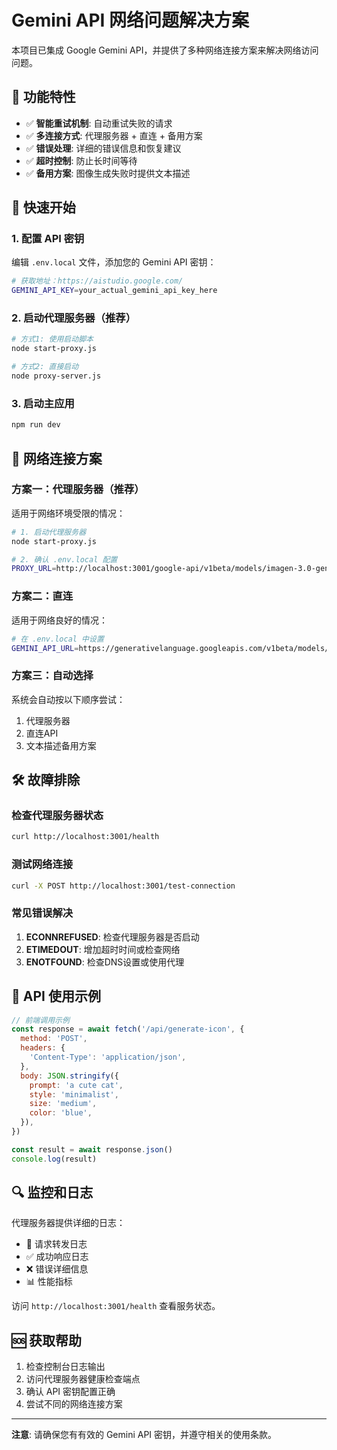 # Gemini API 网络问题解决方案

本项目已集成 Google Gemini API，并提供了多种网络连接方案来解决网络访问问题。

## 🌟 功能特性

- ✅ **智能重试机制**: 自动重试失败的请求
- ✅ **多连接方式**: 代理服务器 + 直连 + 备用方案
- ✅ **错误处理**: 详细的错误信息和恢复建议
- ✅ **超时控制**: 防止长时间等待
- ✅ **备用方案**: 图像生成失败时提供文本描述

## 🚀 快速开始

### 1. 配置 API 密钥

编辑 `.env.local` 文件，添加您的 Gemini API 密钥：

```bash
# 获取地址：https://aistudio.google.com/
GEMINI_API_KEY=your_actual_gemini_api_key_here
```

### 2. 启动代理服务器（推荐）

```bash
# 方式1: 使用启动脚本
node start-proxy.js

# 方式2: 直接启动
node proxy-server.js
```

### 3. 启动主应用

```bash
npm run dev
```

## 🔧 网络连接方案

### 方案一：代理服务器（推荐）

适用于网络环境受限的情况：

```bash
# 1. 启动代理服务器
node start-proxy.js

# 2. 确认 .env.local 配置
PROXY_URL=http://localhost:3001/google-api/v1beta/models/imagen-3.0-generate-001:generateImage
```

### 方案二：直连

适用于网络良好的情况：

```bash
# 在 .env.local 中设置
GEMINI_API_URL=https://generativelanguage.googleapis.com/v1beta/models/imagen-3.0-generate-001:generateImage
```

### 方案三：自动选择

系统会自动按以下顺序尝试：

1. 代理服务器
2. 直连API
3. 文本描述备用方案

## 🛠️ 故障排除

### 检查代理服务器状态

```bash
curl http://localhost:3001/health
```

### 测试网络连接

```bash
curl -X POST http://localhost:3001/test-connection
```

### 常见错误解决

1. **ECONNREFUSED**: 检查代理服务器是否启动
2. **ETIMEDOUT**: 增加超时时间或检查网络
3. **ENOTFOUND**: 检查DNS设置或使用代理

## 📝 API 使用示例

```javascript
// 前端调用示例
const response = await fetch('/api/generate-icon', {
  method: 'POST',
  headers: {
    'Content-Type': 'application/json',
  },
  body: JSON.stringify({
    prompt: 'a cute cat',
    style: 'minimalist',
    size: 'medium',
    color: 'blue',
  }),
})

const result = await response.json()
console.log(result)
```

## 🔍 监控和日志

代理服务器提供详细的日志：

- 🔄 请求转发日志
- ✅ 成功响应日志
- ❌ 错误详细信息
- 📊 性能指标

访问 `http://localhost:3001/health` 查看服务状态。

## 🆘 获取帮助

1. 检查控制台日志输出
2. 访问代理服务器健康检查端点
3. 确认 API 密钥配置正确
4. 尝试不同的网络连接方案

---

**注意**: 请确保您有有效的 Gemini API 密钥，并遵守相关的使用条款。
